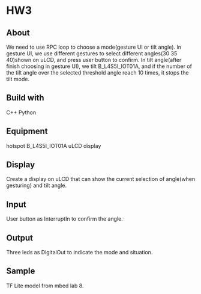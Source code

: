 # HW3
## About
We need to use RPC loop to choose a mode(gesture UI or tilt angle). In gesture UI, we use different gestures to select different angles(30 35 40)shown on uLCD, and press
user button to confirm. In tilt angle(after finish choosing in gesture UI), we tilt B_L4S5I_IOT01A, and if the number of the tilt angle over the selected threshold angle 
reach 10 times, it stops the tilt mode.

## Build with
C++ Python

## Equipment
hotspot
B_L4S5I_IOT01A
uLCD display

## Display
Create a display on uLCD that can show the current selection of angle(when gesturing) and tilt angle.

## Input
User button as InterruptIn to confirm the angle. 

## Output
Three leds as DigitalOut to indicate the mode and situation.

## Sample
TF Lite model from mbed lab 8.
